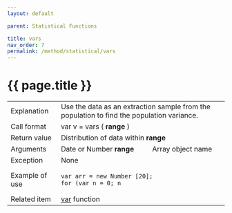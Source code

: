 ```yaml
---
layout: default

parent: Statistical Functions

title: vars
nav_order: 7
permalink: /method/statistical/vars
---
```




# {{ page.title }}

<table>
  <tr>
    <td>Explanation</td>
    <td colspan="2">Use the data as an extraction sample from the population to find the population variance.</td>
  </tr>
  <tr>
    <td>Call format</td>
    <td colspan="2">var v = vars  ( <b>range</b> )</td>
  </tr>
  <tr>
    <td>Return value</td>
    <td colspan="2">Distribution of data within <b>range</b></td>
  </tr>  
  <tr>
    <td>Arguments</td>
    <td>Date or Number <b>range</b></td>
    <td>Array object name</td>
  </tr>
  <tr>
    <td>Exception</td>
    <td colspan="2">None</td>
  </tr>
  <tr>
    <td>Example of use</td>
    <td colspan="2"><code><pre>var arr = new Number [20];
for (var n = 0; n <arr.Length; n ++) {
    arr [n] = int (rand () * 10);
    print (arr [n], "");
}
print (vars (arr), "￥ n");</pre></code></td>
  </tr>
  <tr>
    <td>Related item</td>
    <td colspan="2"><a href="/method/statistical/var">var</a> function</td>
  </tr>
</table>




